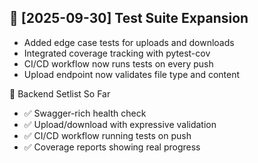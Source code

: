 ## 🧪 [2025-09-30] Test Suite Expansion

- Added edge case tests for uploads and downloads
- Integrated coverage tracking with pytest-cov
- CI/CD workflow now runs tests on every push
- Upload endpoint now validates file type and content

🎤 Backend Setlist So Far
- ✅ Swagger-rich health check
- ✅ Upload/download with expressive validation
- ✅ CI/CD workflow running tests on push
- ✅ Coverage reports showing real progress
